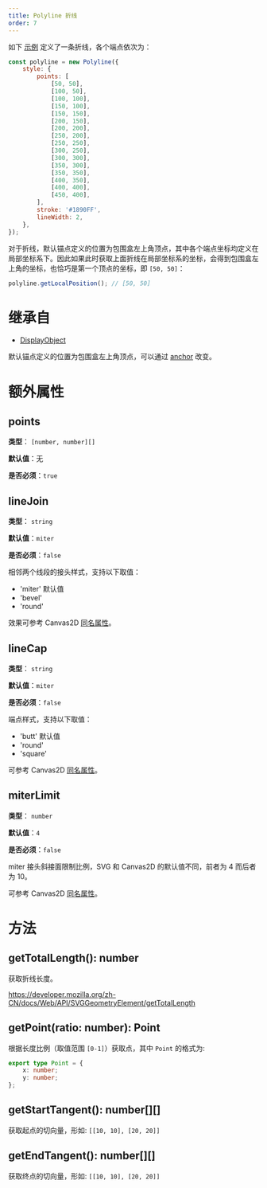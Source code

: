 ```yaml
---
title: Polyline 折线
order: 7
---
```


如下 [示例](/zh/examples/shape#polyline) 定义了一条折线，各个端点依次为：

```javascript
const polyline = new Polyline({
    style: {
        points: [
            [50, 50],
            [100, 50],
            [100, 100],
            [150, 100],
            [150, 150],
            [200, 150],
            [200, 200],
            [250, 200],
            [250, 250],
            [300, 250],
            [300, 300],
            [350, 300],
            [350, 350],
            [400, 350],
            [400, 400],
            [450, 400],
        ],
        stroke: '#1890FF',
        lineWidth: 2,
    },
});
```

对于折线，默认锚点定义的位置为包围盒左上角顶点，其中各个端点坐标均定义在局部坐标系下。因此如果此时获取上面折线在局部坐标系的坐标，会得到包围盒左上角的坐标，也恰巧是第一个顶点的坐标，即 `[50, 50]`：

```js
polyline.getLocalPosition(); // [50, 50]
```

# 继承自

-   [DisplayObject](/zh/docs/api/basic/display-object)

默认锚点定义的位置为包围盒左上角顶点，可以通过 [anchor](/zh/docs/api/display-object#anchor) 改变。

# 额外属性

## points

**类型**： `[number, number][]`

**默认值**：无

**是否必须**：`true`

## lineJoin

**类型**： `string`

**默认值**：`miter`

**是否必须**：`false`

相邻两个线段的接头样式，支持以下取值：

-   'miter' 默认值
-   'bevel'
-   'round'

效果可参考 Canvas2D [同名属性](https://developer.mozilla.org/zh-CN/docs/Web/API/CanvasRenderingContext2D/lineJoin)。

## lineCap

**类型**： `string`

**默认值**：`miter`

**是否必须**：`false`

端点样式，支持以下取值：

-   'butt' 默认值
-   'round'
-   'square'

可参考 Canvas2D [同名属性](https://developer.mozilla.org/zh-CN/docs/Web/API/CanvasRenderingContext2D/lineCap)。

## miterLimit

**类型**： `number`

**默认值**：`4`

**是否必须**：`false`

miter 接头斜接面限制比例，SVG 和 Canvas2D 的默认值不同，前者为 4 而后者为 10。

可参考 Canvas2D [同名属性](https://developer.mozilla.org/zh-CN/docs/Web/API/CanvasRenderingContext2D/miterLimit)。

# 方法

## getTotalLength(): number

获取折线长度。

https://developer.mozilla.org/zh-CN/docs/Web/API/SVGGeometryElement/getTotalLength

## getPoint(ratio: number): Point

根据长度比例（取值范围 `[0-1]`）获取点，其中 `Point` 的格式为:

```ts
export type Point = {
    x: number;
    y: number;
};
```

## getStartTangent(): number[][]

获取起点的切向量，形如: `[[10, 10], [20, 20]]`

## getEndTangent(): number[][]

获取终点的切向量，形如: `[[10, 10], [20, 20]]`
